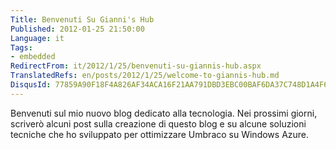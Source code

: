```yaml
---
Title: Benvenuti Su Gianni's Hub
Published: 2012-01-25 21:50:00
Language: it
Tags:
- embedded
RedirectFrom: it/2012/1/25/benvenuti-su-giannis-hub.aspx
TranslatedRefs: en/posts/2012/1/25/welcome-to-giannis-hub.md
DisqusId: 77859A90F18F4A826AF34ACA16F21AA791DBD3EBC00BAF6DA37C748D1A4F69B3
---
```

Benvenuti sul mio nuovo blog dedicato alla tecnologia. Nei prossimi giorni, scriverò alcuni post sulla creazione di questo blog e su alcune soluzioni tecniche che ho sviluppato per ottimizzare Umbraco su Windows Azure.